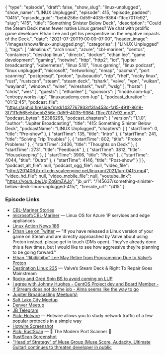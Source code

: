 {
  "type": "episode",
  "draft": false,
  "show_slug": "linux-unplugged",
  "show_name": "LINUX Unplugged",
  "episode": 415,
  "episode_padded": "0415",
  "episode_guid": "bebb256e-0d59-4035-9364-f1fcc7017e92",
  "slug": "415",
  "title": "Something Sinister Below Deck",
  "description": "Could the Steam Deck mean fewer native Linux games? We chat with prolific game developer Ethan Lee and get his perspective on the negative impacts of the Deck.",
  "date": "2021-07-20T19:00:00-07:00",
  "header_image": "/images/shows/linux-unplugged.png",
  "categories": [
    "LINUX Unplugged"
  ],
  "tags": [
    "almalinux",
    "arch linux",
    "azure",
    "cbl-mariner",
    "centos",
    "containers",
    "desktop linux",
    "directx",
    "docker",
    "ethan lee",
    "game development",
    "gaming",
    "hotwire",
    "http",
    "http2",
    "iot",
    "jupiter broadcasting",
    "kubernetes",
    "linux 5.10",
    "linux gaming",
    "linux podcast",
    "linux unplugged",
    "microsoft",
    "networking",
    "nmap",
    "pacman",
    "port scanning",
    "postgresql",
    "proton",
    "pulseaudio",
    "rdp",
    "rhel",
    "rocky linux",
    "rust",
    "rustscan",
    "steam",
    "steam deck",
    "tshark",
    "valve",
    "vpn",
    "vulkan",
    "wayland",
    "windows",
    "wine",
    "wireshark",
    "wsl",
    "wslg"
  ],
  "hosts": [
    "chris",
    "wes"
  ],
  "guests": [
    "ethanlee"
  ],
  "sponsors": [
    "linode.com-lup",
    "entropy.works-lup",
    "linuxacademy.com-lup"
  ],
  "podcast_duration": "01:12:45",
  "podcast_file": "https://aphid.fireside.fm/d/1437767933/f31a453c-fa15-491f-8618-3f71f1d565e5/bebb256e-0d59-4035-9364-f1fcc7017e92.mp3",
  "podcast_bytes": 52386295,
  "podcast_chapters": {
    "version": "1.1.0",
    "author": "Jupiter Broadcasting",
    "title": "415: Something Sinister Below Deck",
    "podcastName": "LINUX Unplugged",
    "chapters": [
      {
        "startTime": 0,
        "title": "Pre-show"
      },
      {
        "startTime": 135,
        "title": "Intro"
      },
      {
        "startTime": 241,
        "title": "Solving Trip Troubles"
      },
      {
        "startTime": 802,
        "title": "Proton Problems"
      },
      {
        "startTime": 2436,
        "title": "Thoughts on Deck"
      },
      {
        "startTime": 2731,
        "title": "Feedback"
      },
      {
        "startTime": 3812,
        "title": "Housekeeping"
      },
      {
        "startTime": 3906,
        "title": "Picks"
      },
      {
        "startTime": 4044,
        "title": "Outro"
      },
      {
        "startTime": 4146,
        "title": "Post-show"
      }
    ]
  },
  "podcast_alt_file": null,
  "podcast_ogg_file": null,
  "video_file": "http://201406.jb-dl.cdn.scaleengine.net/linuxun/2021/lup-0415.mp4",
  "video_hd_file": null,
  "video_mobile_file": null,
  "youtube_link": "https://youtu.be/UqiZqGmZAJo",
  "jb_url": "/145637/something-sinister-below-deck-linux-unplugged-415/",
  "fireside_url": "/415"
}


### Episode Links

  * [CBL-Mariner Stories](https://paste.docs.lol/code/BraggingProscriptions "CBL-Mariner Stories")
  * [microsoft/CBL-Mariner](https://github.com/microsoft/CBL-Mariner "microsoft/CBL-Mariner") — Linux OS for Azure 1P services and edge appliances
  * [Linux Action News 186](https://linuxactionnews.com/186 "Linux Action News 186")
  * [Ethan Lee on Twitter](https://twitter.com/flibitijibibo/status/1416118465442852869 "Ethan Lee on Twitter") — "If you have released a Linux version of your game on Steam and are directly approached by Valve about using Proton instead, please get in touch (DMs open). They’ve already done this a few times, but I would like to see how aggressive they’re planning to be going forward."
  * [Ethan “flibitijibibo” Lee May Retire from Programming Due to Valve’s Proton](https://nuclearmonster.com/2021/07/ethan-flibitijibibo-lee-may-retire-from-programming-due-to-valves-proton/ "Ethan “flibitijibibo” Lee May Retire from Programming Due to Valve’s Proton")
  * [Destination Linux 235](https://www.youtube.com/watch?v=0JC3qqX8BWM "Destination Linux 235") — Valve’s Steam Deck & Right To Repair Goes Mainstream
  * [Rocky and Gred Spin BS to avoid coming on LUP](https://paste.docs.lol/reader/PanicBreedings "Rocky and Gred Spin BS to avoid coming on LUP")
  * [I agree with Johnny Hughes - CentOS Project dev and Board Member - if Stream does not do the job - Alma seems like the way to go](https://www.reddit.com/r/AlmaLinux/comments/mgic42/congrats_on_almalinux_release/ "I agree with Johnny Hughes - CentOS Project dev and Board Member - if Stream does not do the job - Alma seems like the way to go")
  * [Jupiter Broadcasting Meetup(s)](https://www.meetup.com/jupiterbroadcasting/ "Jupiter Broadcasting Meetup\(s\)")
  * [Salt Lake City Meetup](https://www.meetup.com/jupiterbroadcasting/events/278854904/ "Salt Lake City Meetup")
  * [Denver Meetup](https://www.meetup.com/jupiterbroadcasting/events/278855088/ "Denver Meetup")
  * [JB Telegram](http://jupiterbroadcasting.com/telegram "JB Telegram")
  * [Pick: Hotwire](https://github.com/emmanueltouzery/hotwire "Pick: Hotwire") — Hotwire allows you to study network traffic of a few popular protocols in a simple way
  * [Hotwire Screenshot](https://imgur.com/a/R27qZXr "Hotwire Screenshot")
  * [Pick: RustScan](https://github.com/RustScan/RustScan "Pick: RustScan") — 🤖 The Modern Port Scanner 🤖
  * [RustScan Screenshot](https://imgur.com/a/hHROo6q "RustScan Screenshot")
  * [“Head of Strategy” of Muse Group (Muse Score, Audacity, Ultimate Guitar) continues to threaten developer in public](https://www.reddit.com/r/linux/comments/onro8q/head_of_strategy_of_muse_group_muse_score/ "“Head of Strategy” of Muse Group \(Muse Score, Audacity, Ultimate Guitar\) continues to threaten developer in public")



